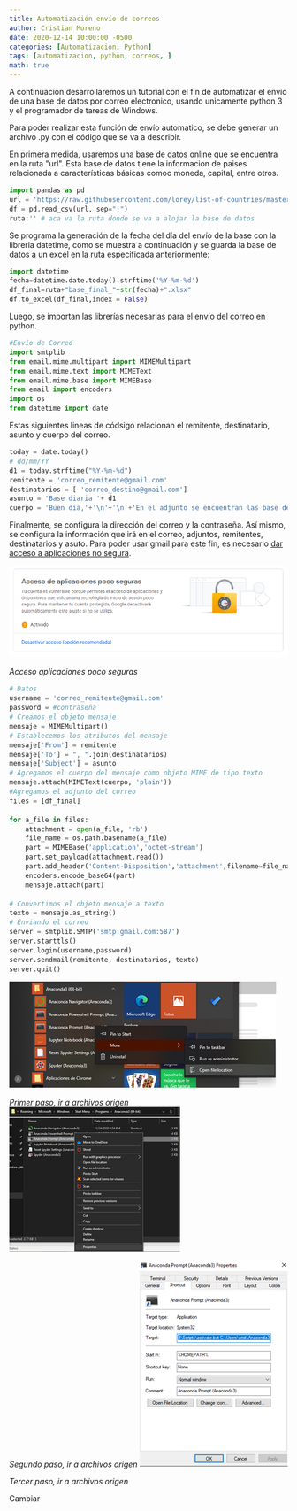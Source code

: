 ```yaml
---
title: Automatización envío de correos 
author: Cristian Moreno
date: 2020-12-14 10:00:00 -0500
categories: [Automatizacion, Python]
tags: [automatizacion, python, correos, ]
math: true
---
```


A continuación desarrollaremos un tutorial con el fin de automatizar el envio de una base de datos por correo electronico, usando unicamente python 3 y el programador de tareas de Windows.

Para poder realizar esta función de envío automatico, se debe generar un archivo .py con el código que se va a describir.

En primera medida, usaremos una base de datos online que se encuentra en la ruta "url". Esta base de datos tiene la informacion de paises relacionada a características básicas comoo moneda, capital, entre otros.

```python
import pandas as pd
url = 'https://raw.githubusercontent.com/lorey/list-of-countries/master/csv/countries.csv'
df = pd.read_csv(url, sep=";")
ruta:'' # aca va la ruta donde se va a alojar la base de datos
```
Se programa la generación de la fecha del día del envío de la base con la libreria datetime, como se muestra a continuación y se guarda la base de datos a un excel en la ruta especificada anteriormente:

```python
import datetime
fecha=datetime.date.today().strftime('%Y-%m-%d')
df_final=ruta+"base_final_"+str(fecha)+".xlsx"
df.to_excel(df_final,index = False)
```
Luego, se importan las librerías necesarias para el envío del correo en python.

```python
#Envío de Correo
import smtplib
from email.mime.multipart import MIMEMultipart
from email.mime.text import MIMEText
from email.mime.base import MIMEBase
from email import encoders
import os
from datetime import date
```
Estas siguientes lineas de códsigo relacionan el remitente, destinatario, asunto y cuerpo del correo.

```python
today = date.today()
# dd/mm/YY
d1 = today.strftime("%Y-%m-%d")
remitente = 'correo_remitente@gmail.com'
destinatarios = [ 'correo_destino@gmail.com']
asunto = 'Base diaria '+ d1
cuerpo = 'Buen día,'+'\n'+'\n'+'En el adjunto se encuentran las base del día de hoy.'+'\n'+'\n'+' Quedo atento a tus comentarios.'
```
Finalmente, se configura la dirección del correo y la contraseña. Así mismo, se configura la información que irá en el correo, adjuntos, remitentes, destinatarios y asuto.
Para poder usar gmail para este fin, es necesario [dar acceso a aplicaciones no segura](https://docs.rocketbot.co/?p=1567). 

![Acceso aplicaciones poco seguras](/assets/img/2020-12-14-automatizacion-envio-correos/paso_gmail.PNG)

*Acceso aplicaciones poco seguras*


```python
# Datos
username = 'correo_remitente@gmail.com'
password = #contraseña
# Creamos el objeto mensaje
mensaje = MIMEMultipart()
# Establecemos los atributos del mensaje
mensaje['From'] = remitente
mensaje['To'] = ", ".join(destinatarios)
mensaje['Subject'] = asunto
# Agregamos el cuerpo del mensaje como objeto MIME de tipo texto
mensaje.attach(MIMEText(cuerpo, 'plain'))
#Agregamos el adjunto del correo
files = [df_final]

for a_file in files:
    attachment = open(a_file, 'rb')
    file_name = os.path.basename(a_file)
    part = MIMEBase('application','octet-stream')
    part.set_payload(attachment.read())
    part.add_header('Content-Disposition','attachment',filename=file_name)
    encoders.encode_base64(part)
    mensaje.attach(part)

# Convertimos el objeto mensaje a texto
texto = mensaje.as_string()
# Enviando el correo
server = smtplib.SMTP('smtp.gmail.com:587')
server.starttls()
server.login(username,password)
server.sendmail(remitente, destinatarios, texto)
server.quit()
```


![Primer paso, ir a archivos origen](/assets/img/2020-12-14-automatizacion-envio-correos/paso_1_link_python.png)

*Primer paso, ir a archivos origen*
![Segundo paso, ir a archivos origen](/assets/img/2020-12-14-automatizacion-envio-correos/paso_2_link_python.png)

*Segundo paso, ir a archivos origen*
![Tercer paso, ir a archivos origen](/assets/img/2020-12-14-automatizacion-envio-correos/paso_3_link_python.png)

*Tercer paso, ir a archivos origen*



Cambiar 
